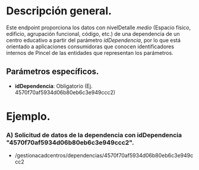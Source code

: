 # Descripción general.

Este endpoint proporciona los datos con nivelDetalle *medio* (Espacio físico, edificio, agrupación funcional, código, etc.) de una dependencia de un centro educativo a partir del parámetro *idDependencia*, por lo que está orientado a aplicaciones consumidoras que conocen identificadores internos de Pincel de las entidades que representan los parámetros.

## Parámetros específicos.

* **idDependencia**: Obligatorio (Ej. 4570f70af5934d06b80eb6c3e949ccc2)

# Ejemplo.
### A) Solicitud de datos de la dependencia con idDependencia "4570f70af5934d06b80eb6c3e949ccc2".
* /gestionacadcentros/dependencias/4570f70af5934d06b80eb6c3e949ccc2










